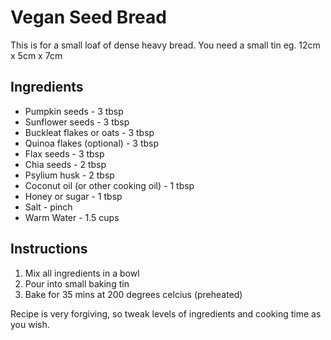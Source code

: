 # Vegan Seed Bread

This is for a small loaf of dense heavy bread. You need a small tin eg. 12cm x 5cm x 7cm

## Ingredients
- Pumpkin seeds - 3 tbsp
- Sunflower seeds - 3 tbsp
- Buckleat flakes or oats - 3 tbsp
- Quinoa flakes (optional) - 3 tbsp
- Flax seeds - 3 tbsp
- Chia seeds - 2 tbsp
- Psylium husk - 2 tbsp
- Coconut oil (or other cooking oil) - 1 tbsp
- Honey or sugar - 1 tbsp
- Salt - pinch
- Warm Water - 1.5 cups

## Instructions

1. Mix all ingredients in a bowl
2. Pour into small baking tin
3. Bake for 35 mins at 200 degrees celcius (preheated)

Recipe is very forgiving, so tweak levels of ingredients and cooking time as you wish.
